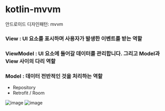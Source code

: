 # kotlin-mvvm
안드로이드 디자인패턴: mvvm

### View : UI 요소를 표시하며 사용자가 발생한 이벤트를 받는 역할  
### ViewModel : UI 요소에 들어갈 데이터를 관리합니다. 그리고 Model과 View 사이의 다리 역할  
### Model : 데이터 전반적인 것을 처리하는 역할
- Repository
- Retrofit / Room

![image](https://user-images.githubusercontent.com/14201479/156711399-b38e9f5c-10f9-49fe-b979-75cd5cb78989.png)
![image](https://user-images.githubusercontent.com/14201479/160032727-aceec0b6-cca4-4ba9-b8fd-595696198840.png)

